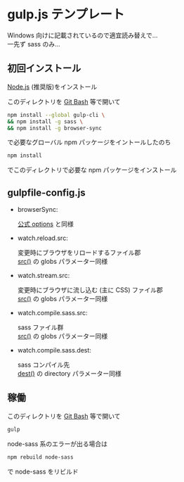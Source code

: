 # gulp.js テンプレート

Windows 向けに記載されているので適宜読み替えで...
<br>一先ず sass のみ...

## 初回インストール

[Node.js](https://nodejs.org/ja/) (推奨版)をインストール

このディレクトリを [Git Bash](https://gitforwindows.org/) 等で開いて

``` sh
npm install --global gulp-cli \
&& npm install -g sass \
&& npm install -g browser-sync
```

で必要なグローバル npm パッケージをイントールしたのち

``` sh
npm install
```

でこのディレクトリで必要な npm パッケージをインストール

## gulpfile-config.js

* browserSync:

  [公式 options](https://browsersync.io/docs/options) と同様

* watch.reload.src:

  変更時にブラウザをリロードするファイル郡
  <br>[src()](https://gulpjs.com/docs/en/api/src) の globs パラメーター同様

* watch.stream.src:

  変更時にブラウザに流し込む (主に CSS) ファイル郡
  <br>[src()](https://gulpjs.com/docs/en/api/src) の globs パラメーター同様

* watch.compile.sass.src:

  sass ファイル群
  <br>[src()](https://gulpjs.com/docs/en/api/src) の globs パラメーター同様

* watch.compile.sass.dest:

  sass コンパイル先
  <br>[dest()](https://gulpjs.com/docs/en/api/dest) の directory パラメーター同様

## 稼働

このディレクトリを [Git Bash](https://gitforwindows.org/) 等で開いて

``` sh
gulp
```

node-sass 系のエラーが出る場合は

``` sh
npm rebuild node-sass
```

で node-sass をリビルド